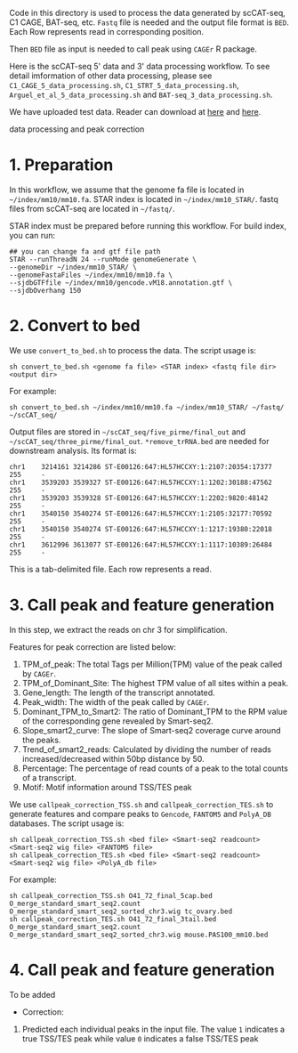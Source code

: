 

Code in this directory is used to process the data generated by scCAT-seq, C1 CAGE, BAT-seq, etc. `Fastq` file is needed and the output file format is `BED`. Each Row represents read in corresponding position.

Then `BED` file as input is needed to call peak using `CAGEr` R package.

Here is the scCAT-seq 5' data and 3' data processing workflow. To see detail imformation of other data processing, please see `C1_CAGE_5_data_processing.sh`, `C1_STRT_5_data_processing.sh`, `Arguel_et_al_5_data_processing.sh` and `BAT-seq_3_data_processing.sh`.


We have uploaded test data. Reader can download at [here](https://drive.google.com/open?id=1t8oLqAIWWy32yf5g3NOfKm10-i0pBITy) and [here](https://drive.google.com/open?id=1Z4xEVmkip3aq56Jp5k-0qBLmZ9oR-Lyk).

data processing and peak correction


# 1. Preparation

In this workflow, we assume that the genome fa file is located in `~/index/mm10/mm10.fa`. STAR index is located in `~/index/mm10_STAR/`. fastq files from scCAT-seq are located in `~/fastq/`.

STAR index must be prepared before running this workflow. For build index, you can run:

```
## you can change fa and gtf file path
STAR --runThreadN 24 --runMode genomeGenerate \
--genomeDir ~/index/mm10_STAR/ \
--genomeFastaFiles ~/index/mm10/mm10.fa \
--sjdbGTFfile ~/index/mm10/gencode.vM18.annotation.gtf \
--sjdbOverhang 150
```

# 2. Convert to bed

We use `convert_to_bed.sh` to process the data. The script usage is:

```
sh convert_to_bed.sh <genome fa file> <STAR index> <fastq file dir> <output dir>
```

For example:
```
sh convert_to_bed.sh ~/index/mm10/mm10.fa ~/index/mm10_STAR/ ~/fastq/ ~/scCAT_seq/
```

Output files are stored in `~/scCAT_seq/five_pirme/final_out` and `~/scCAT_seq/three_pirme/final_out`. `*remove_trRNA.bed` are needed for downstream analysis. Its format is:

```
chr1    3214161 3214286 ST-E00126:647:HL57HCCXY:1:2107:20354:17377      255     -
chr1    3539203 3539327 ST-E00126:647:HL57HCCXY:1:1202:30188:47562      255     -
chr1    3539203 3539328 ST-E00126:647:HL57HCCXY:1:2202:9820:48142       255     -
chr1    3540150 3540274 ST-E00126:647:HL57HCCXY:1:2105:32177:70592      255     -
chr1    3540150 3540274 ST-E00126:647:HL57HCCXY:1:1217:19380:22018      255     -
chr1    3612996 3613077 ST-E00126:647:HL57HCCXY:1:1117:10389:26484      255     -
```

This is a tab-delimited file. Each row represents a read.




# 3. Call peak and feature generation

In this step, we extract the reads on chr 3 for simplification.

Features for peak correction are listed below:

1) TPM_of_peak: The total Tags per Million(TPM) value of the peak called by `CAGEr`.
2) TPM_of_Dominant_Site: The highest TPM value of all sites within a peak.
3) Gene_length: The length of the transcript annotated.
4) Peak_width: The width of the peak called by `CAGEr`.
5) Dominant_TPM_to_Smart2: The ratio of Dominant_TPM to the RPM value of the corresponding gene revealed by Smart-seq2.
6) Slope_smart2_curve: The slope of Smart-seq2 coverage curve around the peaks.
7) Trend_of_smart2_reads: Calculated by dividing the number of reads increased/decreased within 50bp distance by 50.
8) Percentage: The percentage of read counts of a peak to the total counts of a transcript.
9) Motif: Motif information around TSS/TES peak


We use `callpeak_correction_TSS.sh` and `callpeak_correction_TES.sh` to generate features and compare peaks to `Gencode`, `FANTOM5` and `PolyA_DB` databases. The script usage is:

```
sh callpeak_correction_TSS.sh <bed file> <Smart-seq2 readcount> <Smart-seq2 wig file> <FANTOM5 file>
sh callpeak_correction_TES.sh <bed file> <Smart-seq2 readcount> <Smart-seq2 wig file> <PolyA_db file>
```

For example:

```
sh callpeak_correction_TSS.sh O41_72_final_5cap.bed O_merge_standard_smart_seq2.count O_merge_standard_smart_seq2_sorted_chr3.wig tc_ovary.bed
sh callpeak_correction_TES.sh O41_72_final_3tail.bed O_merge_standard_smart_seq2.count O_merge_standard_smart_seq2_sorted_chr3.wig mouse.PAS100_mm10.bed
```


# 4. Call peak and feature generation

To be added

* Correction:  
1) Predicted each individual peaks in the input file. The value `1` indicates a true TSS/TES peak while value `0` indicates a false TSS/TES peak


